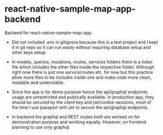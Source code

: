 # react-native-sample-map-app-backend

Backend for react-native-sample-map-app.

- Did not included .env in gitignore because this is a test project and I kept it in git repo so it can run easily without requiring database setup and other keys setup.

- In models, queries, mutations, routes, services folders there is a index file which includes the other files inside the respective folder. Although right now there is just one service/routes etc. for now but this practice allow more files to be includes inside one and make code more clean, readable and understable.

- Since the app is for demo purpose hence the api/graphql endpoints usage are unrestricted and publically available. In production app, they should be secured by the client key and jwt/cookie-sessions, most of the time I use passport with jwt to secure the api/graphql endpoints.

- In backend the graphql and REST routes both are worked on for demonstration purpose and working equally. However, on frontend planning to use only graphql.
